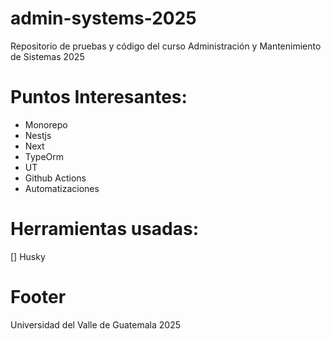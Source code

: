# admin-systems-2025
Repositorio de pruebas y código del curso Administración y Mantenimiento de Sistemas 2025

# Puntos Interesantes:
- Monorepo
 - Nestjs
 - Next
 - TypeOrm
 - UT
- Github Actions
- Automatizaciones

# Herramientas usadas:
[] Husky


# Footer
Universidad del Valle de Guatemala
2025
